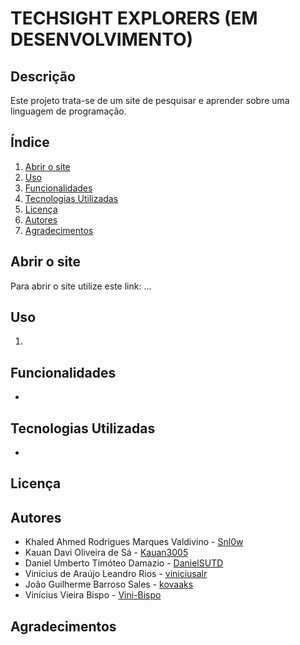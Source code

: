 # TECHSIGHT EXPLORERS (EM DESENVOLVIMENTO)

## Descrição
Este projeto trata-se de um site de pesquisar e aprender sobre uma linguagem de programação.

## Índice
1. [Abrir o site](#abrir-o-site)
2. [Uso](#uso)
3. [Funcionalidades](#funcionalidades)
4. [Tecnologias Utilizadas](#tecnologias-utilizadas)
5. [Licença](#licença)
6. [Autores](#autores)
7. [Agradecimentos](#agradecimentos)

## Abrir o site
Para abrir o site utilize este link: ...

## Uso
1.


## Funcionalidades
- 

## Tecnologias Utilizadas
- 

## Licença


## Autores
- Khaled Ahmed Rodrigues Marques Valdivino - [Snl0w](https://github.com/snl0w)
- Kauan Davi Oliveira de Sá - [Kauan3005](https://github.com/Kauan3005)
- Daniel Umberto Timóteo Damazio - [DanielSUTD](https://github.com/DanielSUTD)
- Vinícius de Araújo Leandro Rios - [viniciusalr](https://github.com/viniciusalr)
- João Guilherme Barroso Sales - [kovaaks](https://github.com/kovaaks)
- Vinícius Vieira Bispo - [Vini-Bispo](https://github.com/Vini-Bispo)

## Agradecimentos
